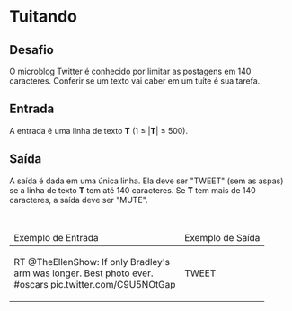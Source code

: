 <h1>Tuitando</h1>
<div><div>
<h2>Desafio</h2>
<div>
<p>O microblog Twitter é conhecido por limitar as postagens em 140 caracteres. Conferir se um texto vai caber em um tuíte é sua tarefa.</p>
</div>
<h2>Entrada</h2>
<div>
<p>A entrada é uma linha de texto <strong>T</strong> (1 ≤ |<strong>T</strong>| ≤ 500).</p>
</div>
<h2>Saída</h2>

<div>
<p>A saída é dada em uma única linha. Ela deve ser "TWEET" (sem as aspas) se a linha de texto <strong>T</strong> tem até 140 caracteres. Se <strong>T</strong> tem mais de 140 caracteres, a saída deve ser "MUTE".</p>
</div>

<div>&nbsp;</div>

<table>
	<thead>
		<tr>
			<td>Exemplo de Entrada</td>
			<td>Exemplo de Saída</td>
		</tr>
	</thead>
	<tbody>
		<tr>
			<td>
			<p>RT @TheEllenShow: If only Bradley's <br>
                arm was longer. Best photo ever. <br>
                #oscars pic.twitter.com/C9U5NOtGap
            </p>
			</td>
			<td>
			<p>TWEET</p>
			</td>
		</tr>
	</tbody>
</table>

<div>&nbsp;</div>
</div> <br><br></div>